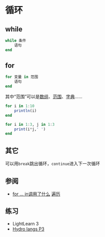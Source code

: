 # 循环
## while
```jl
while 条件
    语句
end
```

## for
```jl
for 变量 in 范围
    语句
end
```

其中“范围”可以是[数组](vector.md)、[范围](range.md)、[字典](dict.md)……
```jl
for i in 1:10
    println(i)
end

for i in 1:3, j in 1:3
    print(i*j,' ')
end
```

## 其它
可以用`break`跳出循环，`continue`进入下一次循环

## 参阅
- [for ... in调用了什么](https://docs.juliacn.com/latest/manual/interfaces/#man-interface-iteration) [遍历](../advanced/iterate.md)

## 练习
- LightLearn 3
- [Hydro langs P3](https://hydro.ac/d/langs/p/P3)
